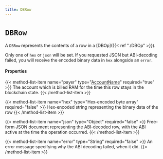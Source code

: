 ```yaml
---
title: DBRow
---
```


# `DBRow`

A `DBRow` represents the contents of a row in a [DBOp]({{< ref "./DBOp" >}}).

Only one of `hex` or `json` will be set. If you requested JSON but
ABI-decoding failed, you will receive the encoded binary data in
`hex` alongside an `error`.

#### Properties

{{< method-list-item name="payer" type="[AccountName](/eosio/reference/types/accountname)" required="true" >}}
  The account which is billed RAM for the time this row stays in the blockchain state.
{{< /method-list-item >}}

{{< method-list-item name="hex" type="Hex-encoded byte array" required="false" >}}
  Hex-encoded string representing the binary data of the row
{{< /method-list-item >}}

{{< method-list-item name="json" type="Object" required="false" >}}
  Free-form JSON document representing the ABI-decoded row, with the ABI active at the time the operation occurred.
{{< /method-list-item >}}

{{< method-list-item name="error" type="String" required="false" >}}
  An error message specifying why the ABI decoding failed, when it did.
{{< /method-list-item >}}
